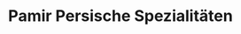 ---
title: "Pamir Persische Spezialitäten"
url: /offenburg/pamir-persische-spezialitaeten/
shop: Lebensmittel
---